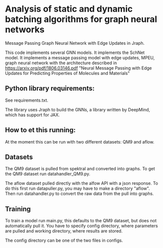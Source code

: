 # Analysis of static and dynamic batching algorithms for graph neural networks
Message Passing Graph Neural Network with Edge Updates in Jraph.

This code implements several GNN models. It implements the SchNet model. It implements a message passing model with edge updates, MPEU, graph neural network with the architecture described in
https://arxiv.org/pdf/1806.03146.pdf
"Neural Message Passing with Edge Updates for Predicting Properties of Molecules and Materials"

## Python library requirements:  
See requirements.txt.

The library uses Jraph to build the GNNs, a library written by DeepMind, which has support for JAX.

## How to et this running:  
At the moment this can be run with two different datasets: QM9 and aflow.

## Datasets
The QM9 dataset is pulled from spektral and converted into graphs. To get the QM9 dataset run datahandler_QM9.py.

The aflow dataset pulled directly with the alfow API with a json response. To do this first run datapuller.py, you may have to make a directory "aflow". Then run datahandler.py to convert the raw data from the pull into graphs.

## Training
To train a model run main.py, this defaults to the QM9 dataset, but does not automatically pull it. You have to specify config directory, where parameters are pulled and working directory, where results are stored.

The config directory can be one of the two files in configs.



